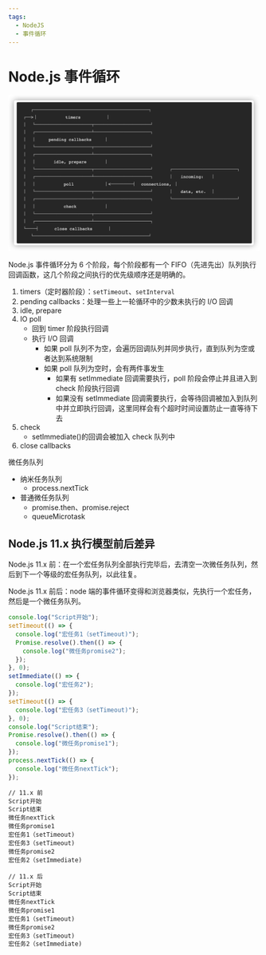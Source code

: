 ```yaml
---
tags:
  - NodeJS
  - 事件循环
---
```


# Node.js 事件循环

![image-20210316173228321](./images/image-20210316173228321.png)

Node.js 事件循环分为 6 个阶段，每个阶段都有一个 FIFO（先进先出）队列执行回调函数，这几个阶段之间执行的优先级顺序还是明确的。

1. timers（定时器阶段）：`setTimeout`、`setInterval`
2. pending callbacks：处理一些上一轮循环中的少数未执行的 I/O 回调
3. idle, prepare
4. IO poll
   - 回到 timer 阶段执行回调
   - 执行 I/O 回调
     - 如果 poll 队列不为空，会遍历回调队列并同步执行，直到队列为空或者达到系统限制
     - 如果 poll 队列为空时，会有两件事发生
       - 如果有 setImmediate 回调需要执行，poll 阶段会停止并且进入到 check 阶段执行回调
       - 如果没有 setImmediate 回调需要执行，会等待回调被加入到队列中并立即执行回调，这里同样会有个超时时间设置防止一直等待下去
5. check
   - setImmediate()的回调会被加入 check 队列中
6. close callbacks

微任务队列

- 纳米任务队列
  - process.nextTick
- 普通微任务队列
  - promise.then、promise.reject
  - queueMicrotask

## Node.js 11.x 执行模型前后差异

Node.js 11.x 前：在一个宏任务队列全部执行完毕后，去清空一次微任务队列，然后到下一个等级的宏任务队列，以此往复。

Node.js 11.x 前后：node 端的事件循环变得和浏览器类似，先执行一个宏任务，然后是一个微任务队列。

```js
console.log("Script开始");
setTimeout(() => {
  console.log("宏任务1（setTimeout)");
  Promise.resolve().then(() => {
    console.log("微任务promise2");
  });
}, 0);
setImmediate(() => {
  console.log("宏任务2");
});
setTimeout(() => {
  console.log("宏任务3（setTimeout)");
}, 0);
console.log("Script结束");
Promise.resolve().then(() => {
  console.log("微任务promise1");
});
process.nextTick(() => {
  console.log("微任务nextTick");
});
```

```txt
// 11.x 前
Script开始
Script结束
微任务nextTick
微任务promise1
宏任务1（setTimeout)
宏任务3（setTimeout)
微任务promise2
宏任务2（setImmediate)

// 11.x 后
Script开始
Script结束
微任务nextTick
微任务promise1
宏任务1（setTimeout)
微任务promise2
宏任务3（setTimeout)
宏任务2（setImmediate)
```
